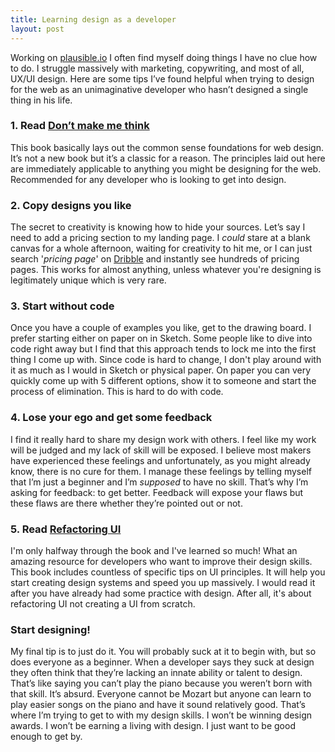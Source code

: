 ```yaml
---
title: Learning design as a developer
layout: post
---
```

Working on [plausible.io](https://plausible.io) I often find myself doing things I have no clue how to do. I struggle massively with marketing, copywriting, and most of all, UX/UI design. Here are some tips I’ve found helpful when trying to design for the web as an unimaginative developer who hasn’t designed a single thing in his life.

### 1. Read [Don’t make me think](https://www.amazon.co.uk/Dont-Make-Think-Revisited-Usability/dp/0321965515)

This book basically lays out the common sense foundations for web design. It’s not a new book but it’s a classic for a reason. The principles laid out here are immediately applicable to anything you might be designing for the web.
Recommended for any developer who is looking to get into design.

### 2. Copy designs you like

The secret to creativity is knowing how to hide your sources. Let’s say I need to add a pricing section to my landing page. I *could* stare at a blank canvas for a whole afternoon, waiting for creativity to hit me, or I can just search '*pricing page*' on [Dribble](https://dribbble.com/) and instantly see hundreds of pricing pages. This works for almost anything, unless whatever you're designing is legitimately unique which is very rare.


### 3. Start without code

Once you have a couple of examples you like, get to the drawing board. I prefer starting either on paper on in Sketch. Some people like to dive into code right away but I find that this approach tends to lock me into the first thing I come up with. Since code is hard to change, I don't play around with it as much as I would in Sketch or physical paper. On paper you can very quickly come up with 5 different options, show it to someone and start the process of elimination. This is hard to do with code.

### 4. Lose your ego and get some feedback

I find it really hard to share my design work with others. I feel like my work will be judged and my lack of skill will be exposed. I believe most makers have experienced these feelings and unfortunately, as you might already know, there is no cure for them. I manage these feelings by telling myself that I’m just a beginner and I’m _supposed_ to have no skill. That’s why I’m asking for feedback: to get better. Feedback will expose your flaws but these flaws are there whether they’re pointed out or not.

### 5. Read [Refactoring UI](https://refactoringui.com/book/)

I'm only halfway through the book and I've learned so much! What an amazing resource for developers who want to improve their design skills. This book includes countless of specific tips on UI principles. It will help you start creating design systems and speed you up massively. I would read it after you have already had some practice with design. After all, it's about refactoring UI not creating a UI from scratch.

### Start designing!

My final tip is to just do it. You will probably suck at it to begin with, but so does everyone as a beginner. When a developer says they suck at design they often think that they’re lacking an innate ability or talent to design. That’s like saying you can’t play the piano because you weren’t born with that skill. It’s absurd. Everyone cannot be Mozart but anyone can learn to play easier songs on the piano and have it sound relatively good. That’s where I’m trying to get to with my design skills. I won’t be winning design awards. I won’t be earning a living with design. I just want to be good enough to get by.
